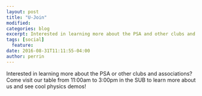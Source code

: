 ```yaml
---
layout: post
title: "U-Join"
modified:
categories: blog
excerpt: Interested in learning more about the PSA and other clubs and associations? Come visit our table at U-Join!
tags: [social]
  feature: 
date: 2016-08-31T11:11:55-04:00
author: perrin
---
```


Interested in learning more about the PSA or other clubs and associations? Come visit our table from 11:00am to 3:00pm in the SUB to learn more about us and see cool physics demos!
